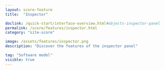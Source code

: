 ```yaml
---
layout: score-feature
title:  "Inspector"

doclink: /quick-start/interface-overview.html#objects-inspector-panel
permalink: /score/features/inspector.html
category: "site-score"

image: /assets/features/inspector.png
description: "Discover the features of the inspector panel"

tag: "Software model"
visible: true
---
```



